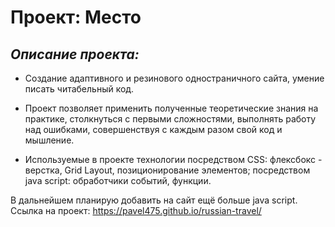 # Проект: Место
## *Описание проекта:*
* Создание адаптивного и резинового одностраничного сайта, умение писать читабельный код.

* Проект позволяет применить полученные теоретические знания на практике, столкнуться с первыми сложностями, выполнять работу над ошибками, совершенствуя с каждым разом свой код и мышление.

* Используемые в проекте технологии посредством CSS: флексбокс - верстка, Grid Layout, позиционирование элементов; посредством java script: обработчики событий, функции.

В дальнейшем планирую добавить на сайт ещё больше java script.
Ссылка на проект: https://pavel475.github.io/russian-travel/